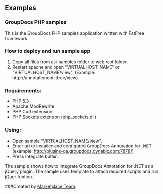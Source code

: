 ## Examples

### GroupDocs PHP samples

This is the GroupDocs PHP samples application written with FatFree framework.

### How to deploy and run sample app

 1. Copy all files from api-samples folder to web root folder.
 2. Restart apache and open "VIRTUALHOST_NAME" or  "VIRTUALHOST_NAME/view". (Example: http://annotationonfatfree/view)

### Requirements:

* PHP 5.3
* Apache ModRewrite
* PHP Curl extension
* PHP Sockets extension (php_sockets.dll)


### Using:

* Open sample "VIRTUALHOST_NAME/view".
* Enter url to installed and configured GroupDocs Annotation for .NET (example: http://plugins-qa.groupdocs.dynabic.com:7878/)
* Press Integrate button.

The sample shows how to integrate GroupDocs Annotation for .NET as a jQuery plugin. The sample uses template to attach required scripts and run jQuer funtion.


###Created by [Marketplace Team](http://groupdocs.com/marketplace/).
